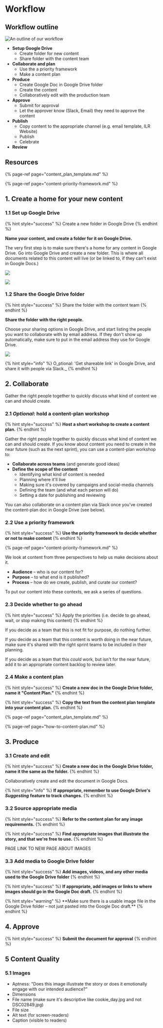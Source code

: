 # Workflow

## Workflow outline

![An outline of our workflow](.gitbook/assets/gdrive_workflow.png)

* **Setup Google Drive**
  * Create folder for new content
  * Share folder with the content team
* **Collaborate and plan**
  * Use the a priority framework
  * Make a content plan
* **Produce**
  * Create Google Doc in Google Drive folder
  * Create the content
  * Collaboratively edit with the production team
* **Approve**
  * Submit for approval
  * Let the approver know \(Slack, Email\) they need to approve the content
* **Publish**
  * Copy content to the appropriate channel \(e.g. email template, ILR Website\)
  * Publish
  * Celebrate
* **Review**

## Resources

{% page-ref page="content\_plan\_template.md" %}

{% page-ref page="content-priority-framework.md" %}

## 1. Create a home for your new content

### 1.1 Set up Google Drive

{% hint style="success" %}
Create a new folder in Google Drive
{% endhint %}

**Name your content, and create a folder for it on Google Drive.**

The very first step is to make sure there's a home for any content in Google Drive. Go into Google Drive and create a new folder. This is where all documents related to this content will live \(or be linked to, if they can't exist in Google Docs.\)

![](.gitbook/assets/screen-shot-2018-10-11-at-16.49.47%20%281%29.png)

![](.gitbook/assets/screen-shot-2018-10-11-at-16.50.47.png)

### 1.2 Share the Google Drive folder

{% hint style="success" %}
Share the folder with the content team
{% endhint %}

**Share the folder with the right people.**

Choose your sharing options in Google Drive, and start listing the people you want to collaborate with by email address. If they don't show up automatically, make sure to put in the email address they use for Google Drive.

![](.gitbook/assets/screen-shot-2018-10-12-at-14.20.30.png)

{% hint style="info" %}
O_ptional: 'Get shareable link' in Google Drive, and share it with people via Slack._
{% endhint %}

## 2. Collaborate

Gather the right people together to quickly discuss what kind of content we can and should create.

### 2.1 _Optional_: hold a content-plan workshop

{% hint style="success" %}
**Host a short workshop to create a content plan.**
{% endhint %}

Gather the right people together to quickly discuss what kind of content we can and should create. If you know about content you need to create in the near future \(such as the next sprint\), you can use a content-plan workshop to:

* **Collaborate across teams** \(and generate good ideas\)
* **Define the scope of the content**
  * Identifying what kind of content is needed
  * Planning where it'll live
  * Making sure it's covered by campaigns and social-media channels
  * Defining the team \(and what each person will do\)
  * Setting a date for publishing and reviewing 

You can also collaborate on a content plan via Slack once you've created the content-plan doc in Google Drive \(see below\).

### 2.2 Use a priority framework

{% hint style="success" %}
**Use the priority framework to decide whether or not to make content**
{% endhint %}

{% page-ref page="content-priority-framework.md" %}

We look at content from three perspectives to help us make decisions about it.

* **Audience** – who is our content for? 
* **Purpose** – to what end is it published? 
* **Process** – how do we create, publish, and curate our content?

To put our content into these contexts, we ask a series of questions.

### 2.3 Decide whether to go ahead

{% hint style="success" %}
Apply the priorities \(i.e. decide to go ahead, wait, or stop making this content\)
{% endhint %}

If you decide as a team that this is not fit for purpose, do nothing further.

If you decide as a team that this content is worth doing in the near future, make sure it's shared with the right sprint teams to be included in their planning.

If you decide as a team that this _could_ work, but isn't for the near future, add it to an appropriate content backlog to review later.

### 2.4 Make a content plan

{% hint style="success" %}
**Create a new doc in the Google Drive folder, name it "Content Plan."**
{% endhint %}

{% hint style="success" %}
**Copy the text from the content plan template into your content plan.**
{% endhint %}

{% page-ref page="content\_plan\_template.md" %}

{% page-ref page="how-to-content-plan.md" %}

## 3. Produce

### 3.1 Create and edit

{% hint style="success" %}
**Create a new doc in the Google Drive folder, name it the same as the folder.**
{% endhint %}

Collaboratively create and edit the document in Google Docs.

{% hint style="info" %}
**If appropriate, remember to use Google Drive's** _**Suggesting**_ **feature to track changes.**
{% endhint %}

### 3.2 Source appropriate media

{% hint style="success" %}
**Refer to the content plan for any image requirements.**
{% endhint %}

{% hint style="success" %}
**Find appropriate images that illustrate the story, and that we're free to use.**
{% endhint %}

PAGE LINK TO NEW PAGE ABOUT IMAGES

### 3.3 Add media to Google Drive folder

{% hint style="success" %}
**Add images, videos, and any other media used to the Google Drive folder**
{% endhint %}

{% hint style="success" %}
**If appropriate, add images or links to where images should go in the Google Doc draft.**
{% endhint %}

{% hint style="warning" %}
\*\*Make sure there is a usable image file in the Google Drive folder – not just pasted into the Google Doc draft.\*\*
{% endhint %}

## 4. Approve

{% hint style="success" %}
**Submit the document for approval**
{% endhint %}

## 5 Content Quality

### 5.1 Images

* Aptness: "Does this image illustrate the story or does it emotionally engage with our intended audience?"
* Dimensions
* File name \(make sure it's descriptive like cookie\_day.jpg and not DSC02849.jpg\)
* File size
* Alt text \(for screen-readers\)
* Caption \(visible to readers\)


